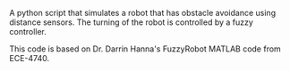 A python script that simulates a robot that has obstacle avoidance using distance sensors. The turning of the robot is controlled by a fuzzy controller.

This code is based on Dr. Darrin Hanna's FuzzyRobot MATLAB code from ECE-4740.
